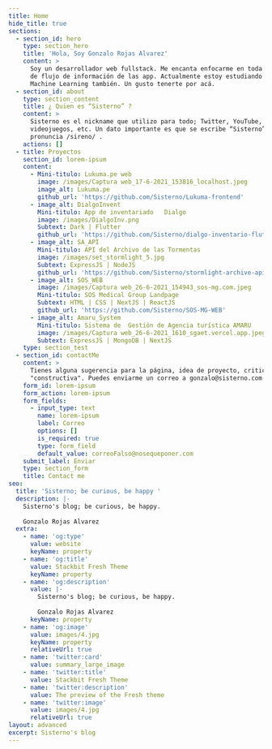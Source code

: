 ```yaml
---
title: Home
hide_title: true
sections:
  - section_id: hero
    type: section_hero
    title: 'Hola, Soy Gonzalo Rojas Alvarez'
    content: >
      Soy un desarrollador web fullstack. Me encanta enfocarme en toda la parte
      de flujo de información de las app. Actualmente estoy estudiando Crypto y
      Machine Learning también. Un gusto tenerte por acá.
  - section_id: about
    type: section_content
    title: ¿ Quien es “Sisterno” ?
    content: >
      Sisterno es el nickname que utilizo para todo; Twitter, YouTube, Linkedin,
      videojuegos, etc. Un dato importante es que se escribe “Sisterno” pero se
      pronuncia /sireno/ . 
    actions: []
  - title: Proyectos
    section_id: lorem-ipsum
    content:
      - Mini-titulo: Lukuma.pe web
        image: /images/Captura web_17-6-2021_153816_localhost.jpeg
        image_alt: Lukuma.pe
        github_url: 'https://github.com/Sisterno/Lukuma-frontend'
      - image_alt: DialgoInvent
        Mini-titulo: App de inventariado   Dialgo
        image: /images/DialgoInv.png
        Subtext: Dark | Flutter
        github_url: 'https://github.com/Sisterno/dialgo-inventario-flutter-app'
      - image_alt: SA_API
        Mini-titulo: API del Archivo de las Tormentas
        image: /images/set_stormlight_5.jpg
        Subtext: ExpressJS | NodeJS
        github_url: 'https://github.com/Sisterno/stormlight-archive-api'
      - image_alt: SOS_WEB
        image: /images/Captura web_26-6-2021_154943_sos-mg.com.jpeg
        Mini-titulo: SOS Medical Group Landpage
        Subtext: HTML | CSS | NextJS | ReactJS
        github_url: 'https://github.com/Sisterno/SOS-MG-WEB'
      - image_alt: Amaru_System
        Mini-titulo: Sistema de  Gestión de Agencia turística AMARU
        image: /images/Captura web_26-6-2021_1610_sgaet.vercel.app.jpeg
        Subtext: ExpressJS | MongoDB | NextJS
    type: section_test
  - section_id: contactMe
    content: >
      Tienes alguna sugerencia para la página, idea de proyecto, critica
      "constructiva". Puedes enviarme un correo a gonzalo@sisterno.com
    form_id: lorem-ipsum
    form_action: lorem-ipsum
    form_fields:
      - input_type: text
        name: lorem-ipsum
        label: Correo
        options: []
        is_required: true
        type: form_field
        default_value: correoFalso@nosequeponer.com
    submit_label: Enviar
    type: section_form
    title: Contact me
seo:
  title: 'Sisterno; be curious, be happy '
  description: |-
    Sisterno's blog; be curious, be happy. 
     
    Gonzalo Rojas Alvarez
  extra:
    - name: 'og:type'
      value: website
      keyName: property
    - name: 'og:title'
      value: Stackbit Fresh Theme
      keyName: property
    - name: 'og:description'
      value: |-
        Sisterno's blog; be curious, be happy. 
         
        Gonzalo Rojas Alvarez
      keyName: property
    - name: 'og:image'
      value: images/4.jpg
      keyName: property
      relativeUrl: true
    - name: 'twitter:card'
      value: summary_large_image
    - name: 'twitter:title'
      value: Stackbit Fresh Theme
    - name: 'twitter:description'
      value: The preview of the Fresh theme
    - name: 'twitter:image'
      value: images/4.jpg
      relativeUrl: true
layout: advanced
excerpt: Sisterno's blog
---
```

